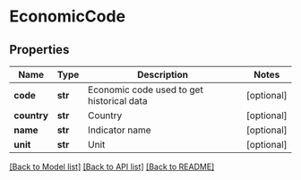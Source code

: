 # EconomicCode

## Properties
Name | Type | Description | Notes
------------ | ------------- | ------------- | -------------
**code** | **str** | Economic code used to get historical data | [optional] 
**country** | **str** | Country | [optional] 
**name** | **str** | Indicator name | [optional] 
**unit** | **str** | Unit | [optional] 

[[Back to Model list]](../README.md#documentation-for-models) [[Back to API list]](../README.md#documentation-for-api-endpoints) [[Back to README]](../README.md)



